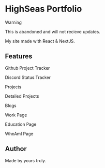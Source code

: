 # HighSeas Portfolio

> [!WARNING]
> This is abandoned and will not recieve updates.

My site made with React & NextJS.

## Features

Github Project Tracker

Discord Status Tracker

Projects

Detailed Projects

Blogs

Work Page

Education Page

WhoAmI Page

## Author

Made by yours truly.
